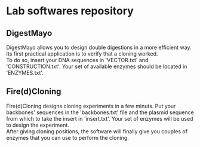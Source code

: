 <h1> Lab softwares repository </h1>

<h2> DigestMayo </h2>
DigestMayo allows you to design double digestions in a more efficient way. Its first practical application is to verify that a cloning worked. <br>
To do so, insert your DNA sequences in 'VECTOR.txt' and 'CONSTRUCTION.txt'. Your set of available enzymes should be located in 'ENZYMES.txt'. <br>

<h2> Fire(d)Cloning</h2>
Fire(d)Cloning designs cloning experiments in a few minuts. Put your backbones' sequences in the 'backbones.txt' file and the plasmid sequence from which to take the insert in 'insert.txt'. Your set of enzymes will be used to design the experiment.<br>
After giving cloning positions, the software will finally give you couples of enzymes that you can use to perform the cloning. <br>
